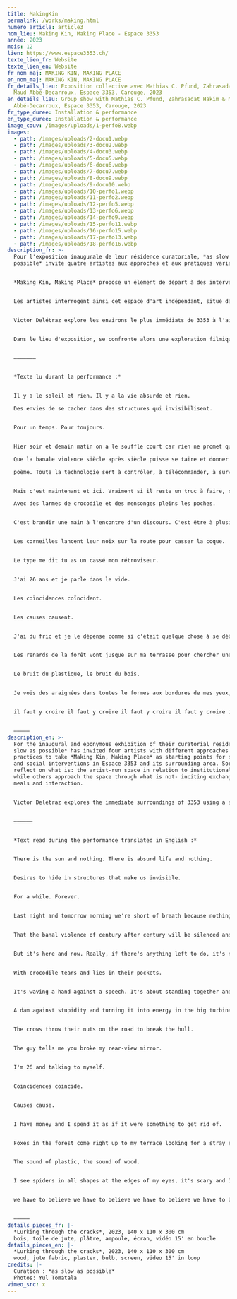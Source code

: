 ```yaml
---
title: MakingKin
permalink: /works/making.html
numero_article: article3
nom_lieu: Making Kin, Making Place - Espace 3353
année: 2023
mois: 12
lien: https://www.espace3353.ch/
texte_lien_fr: Website
texte_lien_en: Website
fr_nom_maj: MAKING KIN, MAKING PLACE
en_nom_maj: MAKING KIN, MAKING PLACE
fr_details_lieu: Exposition collective avec Mathias C. Pfund, Zahrasadat Hakim &
  Maud Abbé-Decarroux, Espace 3353, Carouge, 2023
en_details_lieu: Group show with Mathias C. Pfund, Zahrasadat Hakim & Maud
  Abbé-Decarroux, Espace 3353, Carouge, 2023
fr_type_duree: Installation & performance
en_type_duree: Installation & performance
image_couv: /images/uploads/1-perfo8.webp
images:
  - path: /images/uploads/2-docu1.webp
  - path: /images/uploads/3-docu2.webp
  - path: /images/uploads/4-docu3.webp
  - path: /images/uploads/5-docu5.webp
  - path: /images/uploads/6-docu6.webp
  - path: /images/uploads/7-docu7.webp
  - path: /images/uploads/8-docu9.webp
  - path: /images/uploads/9-docu10.webp
  - path: /images/uploads/10-perfo1.webp
  - path: /images/uploads/11-perfo2.webp
  - path: /images/uploads/12-perfo5.webp
  - path: /images/uploads/13-perfo6.webp
  - path: /images/uploads/14-perfo9.webp
  - path: /images/uploads/15-perfo11.webp
  - path: /images/uploads/16-perfo15.webp
  - path: /images/uploads/17-perfo13.webp
  - path: /images/uploads/18-perfo16.webp
description_fr: >-
  Pour l'exposition inaugurale de leur résidence curatoriale, *as slow as
  possible* invite quatre artistes aux approches et aux pratiques variées. 


  *Making Kin, Making Place* propose un élément de départ à des interventions spatiales et sociales dans l'Espace 3353 et ses environs. 


  Les artistes interrogent ainsi cet espace d'art indépendant, situé dans un quartier en mutation.


  Victor Delétraz explore les environs le plus immédiats de 3353 à l'aide d'un appendice motorisé de petite taille.


  Dans le lieu d'exposition, se confronte alors une exploration filmique, à une architecture chancelante. Dans un deuxième temps, cette installation se transforme en terrain performatif pour l'artiste. 


  –––––––


  *Texte lu durant la performance :*


  Il y a le soleil et rien. Il y a la vie absurde et rien.

  Des envies de se cacher dans des structures qui invisibilisent. 


  Pour un temps. Pour toujours.


  Hier soir et demain matin on a le souffle court car rien ne promet que les feuilles pousseront.

  Que la banale violence siècle après siècle puisse se taire et donner un truc qu'on appellerait

  poème. Toute la technologie sert à contrôler, à télécommander, à surveiller et à anéantir comme dans un mauvais film de SF. 


  Mais c'est maintenant et ici. Vraiment si il reste un truc à faire, c'est jamais oublier que le fascisme fait toc toc à toutes les portes.

  Avec des larmes de crocodile et des mensonges pleins les poches.


  C'est brandir une main à l'encontre d'un discours. C'est être à plusieurs et faire barrage. Un barrage contre la bêtise et en faire de l'énergie avec, dans les grosses turbines. De l'électricité avec la bêtise pour en faire un courant de la rage. 


  Les corneilles lancent leur noix sur la route pour casser la coque.


  Le type me dit tu as un cassé mon rétroviseur. 


  J'ai 26 ans et je parle dans le vide. 


  Les coïncidences coïncident. 


  Les causes causent. 


  J'ai du fric et je le dépense comme si c'était quelque chose à se débarrasser. 


  Les renards de la forêt vont jusque sur ma terrasse pour chercher une saucisse égarée. 


  Le bruit du plastique, le bruit du bois.


  Je vois des araignées dans toutes le formes aux bordures de mes yeux, Ça fait peur et je sursaute à chaque fois. L'heure est à laisser, les minutes à prendre, les secondes à avaler.


  il faut y croire il faut y croire il faut y croire il faut y croire il faut y croire il faut y croire il faut


  –––––
description_en: >-
  For the inaugural and eponymous exhibition of their curatorial residency, *as
  slow as possible* has invited four artists with different approaches and
  practices to take *Making Kin, Making Place* as starting points for spatial
  and social interventions in Espace 3353 and its surrounding area. Sorne
  reflect on what is: the artist-run space in relation to institutional space,
  while others approach the space through what is not- inciting exchange through
  meals and interaction. 


  Victor Delétraz explores the immediate surroundings of 3353 using a small motorised appendage. ln the exhibition space, filmic exploration is confronted with a shaky architecture. The installation later acts as a performance space for the artist.


  ––––––


  *Text read during the performance translated in English :*


  There is the sun and nothing. There is absurd life and nothing.


  Desires to hide in structures that make us invisible. 


  For a while. Forever.


  Last night and tomorrow morning we're short of breath because nothing promises that the leaves will grow.


  That the banal violence of century after century will be silenced and produce something we would call a poem. All technology is used to control, remote-control, monitor and annihilate, like in a bad sci-fi movie. 


  But it's here and now. Really, if there's anything left to do, it's never forget that fascism is knocking on every door.


  With crocodile tears and lies in their pockets.


  It's waving a hand against a speech. It's about standing together and blocking the way. 


  A dam against stupidity and turning it into energy in the big turbines. To create electricity with stupidity and turn it into a current of rage.


  The crows throw their nuts on the road to break the hull.


  The guy tells me you broke my rear-view mirror. 


  I'm 26 and talking to myself. 


  Coincidences coincide. 


  Causes cause. 


  I have money and I spend it as if it were something to get rid of. 


  Foxes in the forest come right up to my terrace looking for a stray sausage. 


  The sound of plastic, the sound of wood.


  I see spiders in all shapes at the edges of my eyes, it's scary and I jump every time. The hour is up, the minutes are up.


  we have to believe we have to believe we have to believe we have to believe we have to believe we have to believe  we have to


  –––––
details_pieces_fr: |-
  *Lurking through the cracks*, 2023, 140 x 110 x 300 cm
  bois, toile de jute, plâtre, ampoule, écran, vidéo 15' en boucle
details_pieces_en: |-
  *Lurking through the cracks*, 2023, 140 x 110 x 300 cm
  wood, jute fabric, plaster, bulb, screen, video 15' in loop
credits: |-
  Curation : *as slow as possible*
  Photos: Yul Tomatala
vimeo_src: x
---
```


